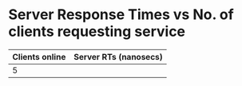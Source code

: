 # Server Response Times vs No. of clients requesting service

Clients online | Server RTs (nanosecs)
---------------|---------------
5 | 
